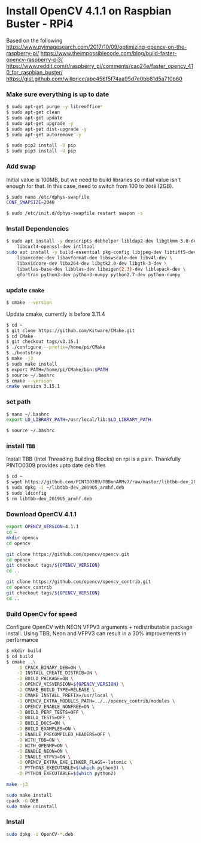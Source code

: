 # Install OpenCV 4.1.1 on Raspbian Buster - RPi4
Based on the following
https://www.pyimagesearch.com/2017/10/09/optimizing-opencv-on-the-raspberry-pi/
https://www.theimpossiblecode.com/blog/build-faster-opencv-raspberry-pi3/
https://www.reddit.com/r/raspberry_pi/comments/cao24e/faster_opencv_410_for_raspbian_buster/
https://gist.github.com/willprice/abe456f5f74aa95d7e0bb81d5a710b60

### Make sure everything is up to date
```bash
$ sudo apt-get purge -y libreoffice*
$ sudo apt-get clean
$ sudo apt-get update
$ sudo apt-get upgrade -y
$ sudo apt-get dist-upgrade -y
$ sudo apt-get autoremove -y

$ sudo pip2 install -U pip
$ sudo pip3 install -U pip
```

### Add swap
Initial value is 100MB, but we need to build libraries so initial value isn't enough for that.
In this case, need to switch from 100 to `2048` (2GB).  
```bash
$ sudo nano /etc/dphys-swapfile
CONF_SWAPSIZE=2048

$ sudo /etc/init.d/dphys-swapfile restart swapon -s
```

### Install Dependencies
```bash   
$ sudo apt install -y devscripts debhelper libldap2-dev libgtkmm-3.0-dev libarchive-dev \
    libcurl4-openssl-dev intltool
sudo apt install -y build-essential pkg-config libjpeg-dev libtiff5-dev libjasper-dev \
    libavcodec-dev libavformat-dev libswscale-dev libv4l-dev \
    libxvidcore-dev libx264-dev libgtk2.0-dev libgtk-3-dev \
    libatlas-base-dev libblas-dev libeigen{2,3}-dev liblapack-dev \
    gfortran python3-dev python3-numpy python2.7-dev python-numpy 
```

### update `cmake`
```bash
$ cmake --version
```
Update cmake, currently is before 3.11.4

```bash
$ cd ~
$ git clone https://github.com/Kitware/CMake.git
$ cd CMake
$ git checkout tags/v3.15.1
$ ./configure --prefix=/home/pi/CMake
$ ./bootstrap
$ make -j3
$ sudo make install
$ export PATH=/home/pi/CMake/bin:$PATH
$ source ~/.bashrc
$ cmake --version
cmake version 3.15.1
```

### set path
```bash
$ nano ~/.bashrc
export LD_LIBRARY_PATH=/usr/local/lib:$LD_LIBRARY_PATH

$ source ~/.bashrc

```

### install `TBB`
Install TBB (Intel Threading Building Blocks) on rpi is a pain. Thankfully PINTO0309 provides upto date deb files
```bash
$ cd ~
$ wget https://github.com/PINTO0309/TBBonARMv7/raw/master/libtbb-dev_2019U5_armhf.deb
$ sudo dpkg -i ~/libtbb-dev_2019U5_armhf.deb
$ sudo ldconfig
$ rm libtbb-dev_2019U5_armhf.deb
```


### Download OpenCV 4.1.1
```bash
export OPENCV_VERSION=4.1.1
cd ~
mkdir opencv
cd opencv

git clone https://github.com/opencv/opencv.git
cd opencv
git checkout tags/${OPENCV_VERSION}
cd ..

git clone https://github.com/opencv/opencv_contrib.git
cd opencv_contrib
git checkout tags/${OPENCV_VERSION}
cd ..
```

### Build OpenCv for speed
Configure OpenCV with NEON VFPV3 arguments + redistributable package install. Using TBB, Neon and VFPV3 can result in a 30% improvements in performance

```bash
$ mkdir build
$ cd build
$ cmake ..\
    -D CPACK_BINARY_DEB=ON \
    -D INSTALL_CREATE_DISTRIB=ON \
    -D BUILD_PACKAGE=ON \
    -D OPENCV_VCSVERSION=${OPENCV_VERSION} \
    -D CMAKE_BUILD_TYPE=RELEASE \
    -D CMAKE_INSTALL_PREFIX=/usr/local \
    -D OPENCV_EXTRA_MODULES_PATH=../../opencv_contrib/modules \
    -D OPENCV_ENABLE_NONFREE=ON \
    -D BUILD_PERF_TESTS=OFF \
    -D BUILD_TESTS=OFF \
    -D BUILD_DOCS=ON \
    -D BUILD_EXAMPLES=ON \
    -D ENABLE_PRECOMPILED_HEADERS=OFF \
    -D WITH_TBB=ON \
    -D WITH_OPENMP=ON \
    -D ENABLE_NEON=ON \
    -D ENABLE_VFPV3=ON \
    -D OPENCV_EXTRA_EXE_LINKER_FLAGS=-latomic \
    -D PYTHON3_EXECUTABLE=$(which python3) \
    -D PYTHON_EXECUTABLE=$(which python2)

make -j3

sudo make install
cpack -G DEB
sudo make uninstall
```

### Install
```bash
sudo dpkg -i OpenCV-*.deb
```
